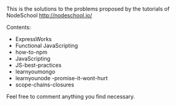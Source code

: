 This is the solutions to the problems proposed by the tutorials of NodeSchool http://nodeschool.io/

Contents:
- ExpressWorks
- Functional JavaScripting
- how-to-npm
- JavaScripting
- JS-best-practices
- learnyoumongo
- learnyounode
-promise-it-wont-hurt
- scope-chains-closures

Feel free to comment anything you find necessary.
